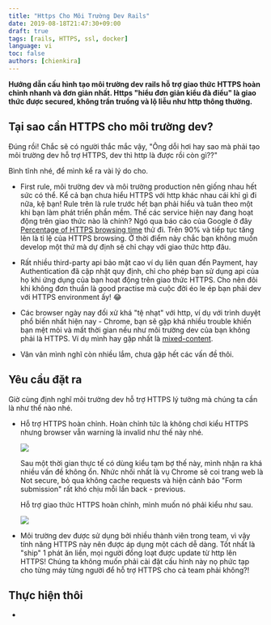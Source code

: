 ```yaml
---
title: "Https Cho Môi Trường Dev Rails"
date: 2019-08-18T21:47:30+09:00
draft: true
tags: [rails, HTTPS, ssl, docker]
language: vi
toc: false
authors: [chienkira]
---
```


**Hướng dẫn cấu hình tạo môi trường dev rails hỗ trợ giao thức HTTPS hoàn chỉnh nhanh và đơn giản nhất. Https "hiểu đơn giản kiểu đà điểu" là giao thức được secured, không trần truồng và lộ liễu như http thông thường.**

## Tại sao cần HTTPS cho môi trường dev?

Đúng rồi! Chắc sẽ có người thắc mắc vậy, "Ông dỗi hơi hay sao mà phải tạo môi trường dev hỗ trợ HTTPS, dev thì http là được rồi còn gì??"

Bình tĩnh nhé, để mình kể ra vài lý do cho.

- First rule, môi trường dev và môi trường production nên giống nhau hết sức có thể. Kể cả bạn chưa hiểu HTTPS với http khác nhau cái khỉ gì đi nữa, kệ bạn! Rule trên là rule trước hết bạn phải hiểu và tuân theo một khi bạn làm phát triển phần mềm. Thế các service hiện nay đang hoạt động trên giao thức nào là chính? Ngó qua báo cáo của Google ở đây [Percentage of HTTPS browsing time](HTTPS://transparencyreport.google.com/HTTPS/overview?hl=en) thử đi. Trên 90% và tiếp tục tăng lên là tỉ lệ của HTTPS browsing. Ở thời điểm này chắc bạn không muốn develop một thứ mà dự định sẽ chỉ chạy với giao thức http đâu.

- Rất nhiều third-party api bảo mật cao ví dụ liên quan đến Payment, hay Authentication đã cập nhật quy định, chỉ cho phép bạn sử dụng api của họ khi ứng dụng của bạn hoạt động trên giao thức HTTPS. Cho nên đôi khi không đơn thuần là good practise mà cuộc đời éo le ép bạn phải dev với HTTPS environment ấy! :joy:

- Các browser ngày nay đối xử khá "tệ nhạt" với http, ví dụ với trình duyệt phổ biến nhất hiện nay - Chrome, bạn sẽ gặp khá nhiều trouble khiến bạn mệt mỏi và mất thời gian nếu như môi trường dev của bạn không phải là HTTPS. Ví dụ mình hay gặp nhất là [mixed-content](https://developers.google.com/web/fundamentals/security/prevent-mixed-content/what-is-mixed-content).

- Vân vân mình nghĩ còn nhiều lắm, chưa gặp hết các vấn đề thôi.

## Yêu cầu đặt ra

Giờ cùng định nghĩ môi trường dev hỗ trợ HTTPS lý tưởng mà chúng ta cần là như thế nào nhé.

- Hỗ trợ HTTPS hoàn chỉnh. Hoàn chỉnh tức là không chơi kiểu HTTPS nhưng browser vẫn warning là invalid như thế này nhé.

    ![](https://user-images.githubusercontent.com/12954909/32688013-6b09c95e-c6d1-11e7-9501-aa952f232bbc.png)

    Sau một thời gian thực tế có dùng kiểu tạm bợ thế này, mình nhận ra khá nhiều vấn đề không ổn. Nhức nhối nhất là vụ Chrome sẽ coi trang web là Not secure, bỏ qua không cache requests và hiện cảnh báo "Form submission" rất khó chịu mỗi lần back - previous.

    Hỗ trợ giao thức HTTPS hoàn chỉnh, mình muốn nó phải kiểu như sau.

    ![](https://cdn-media-1.freecodecamp.org/images/1*89r7TnYG49V3zMoUnfOP7Q.png)

- Môi trường dev được sử dụng bởi nhiều thành viên trong team, vì vậy tính năng HTTPS này nên được áp dụng một cách dễ dàng. Tốt nhất là "ship" 1 phát ăn liền, mọi người đồng loạt được update từ http lên HTTPS! Chúng ta không muốn phải cài đặt cấu hình này nọ phức tạp cho từng máy từng người để hỗ trợ HTTPS cho cả team phải không?!

## Thực hiện thôi

- 